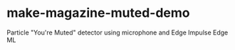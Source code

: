 # make-magazine-muted-demo
Particle "You're Muted" detector using microphone and Edge Impulse Edge ML
